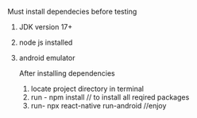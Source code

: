 Must install dependecies before testing
1. JDK version 17+
2. node js installed
3. android emulator
 

   After installing dependencies
   1. locate project directory in terminal
   2. run - npm install   // to install all reqired packages
   3. run- npx react-native run-android //enjoy
